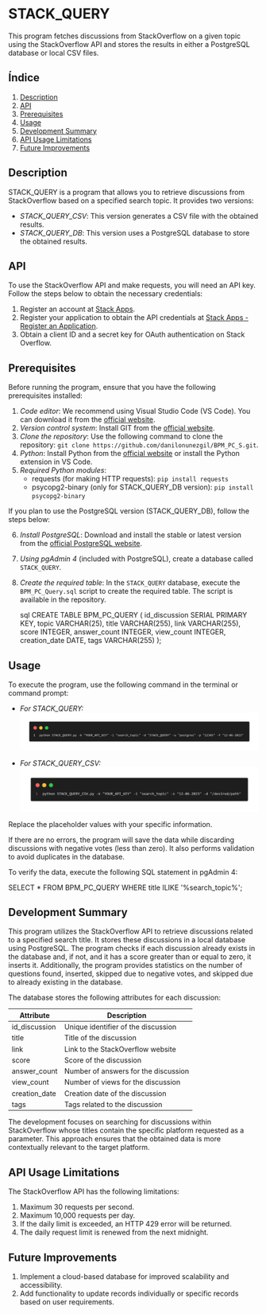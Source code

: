 # STACK_QUERY

This program fetches discussions from StackOverflow on a given topic using the StackOverflow API and stores the results in either a PostgreSQL database or local CSV files.

## Índice

1. [Description](#description)
2. [API](#api)
3. [Prerequisites](#prerequisites)
4. [Usage](#usage)
5. [Development Summary](#development-summary)
6. [API Usage Limitations](#api-usage-limitations)
7. [Future Improvements](#future-improvements)

## Description

STACK_QUERY is a program that allows you to retrieve discussions from StackOverflow based on a specified search topic. It provides two versions:

- *STACK_QUERY_CSV*: This version generates a CSV file with the obtained results.
- *STACK_QUERY_DB*: This version uses a PostgreSQL database to store the obtained results.

## API

To use the StackOverflow API and make requests, you will need an API key. Follow the steps below to obtain the necessary credentials:

1. Register an account at [Stack Apps](https://stackapps.com/users/login).
2. Register your application to obtain the API credentials at [Stack Apps - Register an Application](https://stackapps.com/apps/oauth/register).
3. Obtain a client ID and a secret key for OAuth authentication on Stack Overflow.

## Prerequisites
Before running the program, ensure that you have the following prerequisites installed:

1. *Code editor*: We recommend using Visual Studio Code (VS Code). You can download it from the [official website](https://code.visualstudio.com/download).
2. *Version control system*: Install GIT from the [official website](https://git-scm.com/downloads).
3. *Clone the repository*: Use the following command to clone the repository: `git clone https://github.com/danilonunezgil/BPM_PC_S.git`.
4. *Python*: Install Python from the [official website](https://www.python.org/downloads/) or install the Python extension in VS Code.
5. *Required Python modules*:
   - requests (for making HTTP requests): `pip install requests`
   - psycopg2-binary (only for STACK_QUERY_DB version): `pip install psycopg2-binary`

If you plan to use the PostgreSQL version (STACK_QUERY_DB), follow the steps below:

6. *Install PostgreSQL*: Download and install the stable or latest version from the [official PostgreSQL website](https://www.postgresql.org/download/).
7. *Using pgAdmin 4* (included with PostgreSQL), create a database called `STACK_QUERY`.
8. *Create the required table*: In the `STACK_QUERY` database, execute the `BPM_PC_Query.sql` script to create the required table. The script is available in the repository.

   sql
   CREATE TABLE BPM_PC_QUERY (
      id_discussion SERIAL PRIMARY KEY,
      topic VARCHAR(25),
      title VARCHAR(255),
      link VARCHAR(255),
      score INTEGER,
      answer_count INTEGER,
      view_count INTEGER,
      creation_date DATE,
      tags VARCHAR(255)
   );
   

## Usage

To execute the program, use the following command in the terminal or command prompt:

- *For STACK_QUERY:*
   ![comando de ejecucion](STACK_QUERY_DB/comando_ejecucion_DB.png)

- *For STACK_QUERY_CSV:*
   ![comando de ejecucion](STACK_QUERY_CSV/comando_ejecucion_CSV.png)



Replace the placeholder values with your specific information.

If there are no errors, the program will save the data while discarding discussions with negative votes (less than zero). It also performs validation to avoid duplicates in the database.

To verify the data, execute the following SQL statement in pgAdmin 4:

SELECT \* FROM BPM_PC_QUERY WHERE title ILIKE '%search_topic%';

## Development Summary

This program utilizes the StackOverflow API to retrieve discussions related to a specified search title. It stores these discussions in a local database using PostgreSQL. The program checks if each discussion already exists in the database and, if not, and it has a score greater than or equal to zero, it inserts it. Additionally, the program provides statistics on the number of questions found, inserted, skipped due to negative votes, and skipped due to already existing in the database.

The database stores the following attributes for each discussion:

| Attribute     | Description                          |
| ------------- | ------------------------------------ |
| id_discussion | Unique identifier of the discussion  |
| title         | Title of the discussion              |
| link          | Link to the StackOverflow website    |
| score         | Score of the discussion              |
| answer_count  | Number of answers for the discussion |
| view_count    | Number of views for the discussion   |
| creation_date | Creation date of the discussion      |
| tags          | Tags related to the discussion       |

The development focuses on searching for discussions within StackOverflow whose titles contain the specific platform requested as a parameter. This approach ensures that the obtained data is more contextually relevant to the target platform.

## API Usage Limitations

The StackOverflow API has the following limitations:

1. Maximum 30 requests per second.
2. Maximum 10,000 requests per day.
3. If the daily limit is exceeded, an HTTP 429 error will be returned.
4. The daily request limit is renewed from the next midnight.

## Future Improvements

1. Implement a cloud-based database for improved scalability and accessibility.
2. Add functionality to update records individually or specific records based on user requirements.
